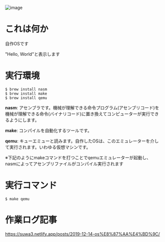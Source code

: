 ![image](https://user-images.githubusercontent.com/56011102/70880319-dea05500-200b-11ea-8dbe-902d34c5349b.png)

# これは何か

自作OSです

"Hello, World"と表示します

# 実行環境

```
$ brew install nasm
$ brew install make
$ brew install qemu
```

**nasm**: アセンブラです。機械が理解できる命令プログラム(アセンブリコード)を機械が理解できる命令(バイナリコード)に置き換えてコンピューターが実行できるようにします。

**make**: コンパイルを自動化するツールです。

**qemu**: キューエミューと読みます。自作したOSは、このエミュレーターを介して実行されます。いわゆる仮想マシンです。

※下記のようにmakeコマンドを打つことでqemuエミュレーターが起動し、nasmによってアセンブリファイルがコンパイル実行されます

# 実行コマンド

```
$ make qemu
```

# 作業ログ記事

https://suwa3.netlify.app/posts/2019-12-14-os%E8%87%AA%E4%BD%9C/
